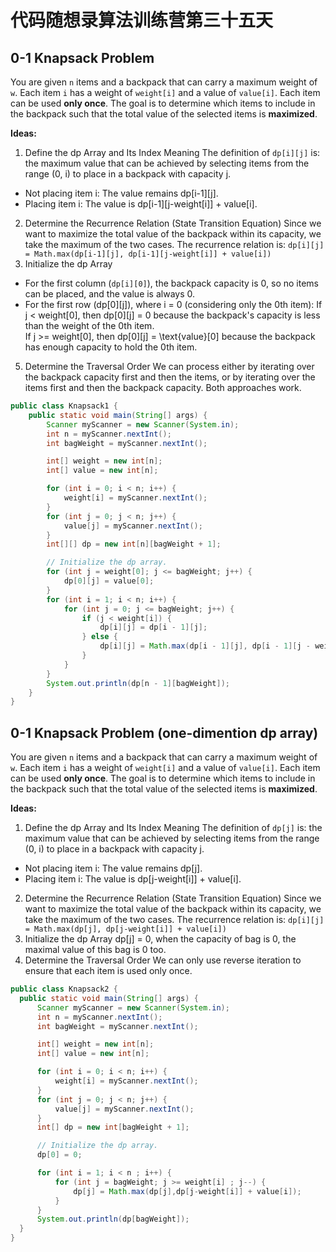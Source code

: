 # 代码随想录算法训练营第三十五天
## 0-1 Knapsack Problem

You are given `n` items and a backpack that can carry a maximum weight of `w`. Each item `i` has a weight of `weight[i]` and a value of `value[i]`. Each item can be used **only once**. The goal is to determine which 
items to include in the backpack such that the total value of the selected items is **maximized**.

**Ideas:**
1. Define the dp Array and Its Index Meaning
  The definition of `dp[i][j]` is: the maximum value that can be achieved by selecting items from the range (0, i) to place in a backpack with capacity j.
* Not placing item i: The value remains dp[i-1][j].
* Placing item i: The value is dp[i-1][j-weight[i]] + value[i].
2. Determine the Recurrence Relation (State Transition Equation)
  Since we want to maximize the total value of the backpack within its capacity, we take the maximum of the two cases. The recurrence relation is:
  `dp[i][j] = Math.max(dp[i-1][j], dp[i-1][j-weight[i]] + value[i])`
4. Initialize the dp Array
* For the first column (`dp[i][0]`), the backpack capacity is 0, so no items can be placed, and the value is always 0.
* For the first row (dp[0][j]), where i = 0 (considering only the 0th item):
If j < weight[0], then dp[0][j] = 0 because the backpack's capacity is less than the weight of the 0th item.<br>
If j >= weight[0], then dp[0][j] = \text{value}[0] because the backpack has enough capacity to hold the 0th item.
5. Determine the Traversal Order
  We can process either by iterating over the backpack capacity first and then the items, or by iterating over the items first and then the backpack capacity. Both approaches work.

```Java
public class Knapsack1 {
    public static void main(String[] args) {
        Scanner myScanner = new Scanner(System.in);
        int n = myScanner.nextInt();
        int bagWeight = myScanner.nextInt();

        int[] weight = new int[n];
        int[] value = new int[n];

        for (int i = 0; i < n; i++) {
            weight[i] = myScanner.nextInt();
        }
        for (int j = 0; j < n; j++) {
            value[j] = myScanner.nextInt();
        }
        int[][] dp = new int[n][bagWeight + 1];

        // Initialize the dp array.
        for (int j = weight[0]; j <= bagWeight; j++) {
            dp[0][j] = value[0];
        }
        for (int i = 1; i < n; i++) {
            for (int j = 0; j <= bagWeight; j++) {
                if (j < weight[i]) {
                    dp[i][j] = dp[i - 1][j];
                } else {
                    dp[i][j] = Math.max(dp[i - 1][j], dp[i - 1][j - weight[i]] + value[i]);
                }
            }
        }
        System.out.println(dp[n - 1][bagWeight]);
    }
}
```

## 0-1 Knapsack Problem (one-dimention dp array)

You are given `n` items and a backpack that can carry a maximum weight of `w`. Each item `i` has a weight of `weight[i]` and a value of `value[i]`. Each item can be used **only once**. The goal is to determine which 
items to include in the backpack such that the total value of the selected items is **maximized**.

**Ideas:**
1. Define the dp Array and Its Index Meaning
  The definition of `dp[j]` is: the maximum value that can be achieved by selecting items from the range (0, i) to place in a backpack with capacity j.
* Not placing item i: The value remains dp[j].
* Placing item i: The value is dp[j-weight[i]] + value[i].
2. Determine the Recurrence Relation (State Transition Equation)
  Since we want to maximize the total value of the backpack within its capacity, we take the maximum of the two cases. The recurrence relation is:
  `dp[i][j] = Math.max(dp[j], dp[j-weight[i]] + value[i])`
4. Initialize the dp Array
   dp[j] = 0, when the capacity of bag is 0, the maximal value of this bag is 0 too.
5. Determine the Traversal Order
  We can only use reverse iteration to ensure that each item is used only once.

  ```Java
  public class Knapsack2 {
    public static void main(String[] args) {
        Scanner myScanner = new Scanner(System.in);
        int n = myScanner.nextInt();
        int bagWeight = myScanner.nextInt();

        int[] weight = new int[n];
        int[] value = new int[n];

        for (int i = 0; i < n; i++) {
            weight[i] = myScanner.nextInt();
        }
        for (int j = 0; j < n; j++) {
            value[j] = myScanner.nextInt();
        }
        int[] dp = new int[bagWeight + 1];

        // Initialize the dp array.
        dp[0] = 0;

        for (int i = 1; i < n ; i++) {
            for (int j = bagWeight; j >= weight[i] ; j--) {
                dp[j] = Math.max(dp[j],dp[j-weight[i]] + value[i]);
            }
        }
        System.out.println(dp[bagWeight]);
    }
}
```

## 
























